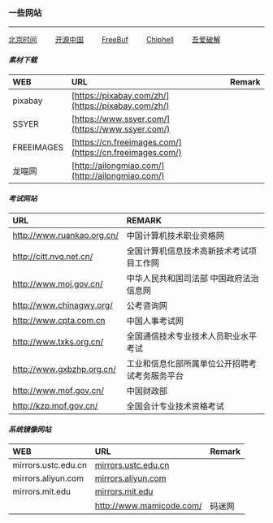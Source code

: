 ### 一些网站
***
[北京时间](http://www.bjtime.cn)     &emsp;&emsp;
[开源中国](http://www.oschina.net)   &emsp;&emsp;
[FreeBuf](http://www.freebuf.com)   &emsp;&emsp;
[Chiphell](http://www.chiphell.com)  &emsp;&emsp;
[吾爱破解](http://www.52pojie.cn)   &emsp;&emsp;

####   *素材下载*
|WEB|URL|Remark|
|:---|:---|:---|
|pixabay|[https://pixabay.com/zh/](https://pixabay.com/zh/)||
|SSYER|[https://www.ssyer.com/](https://www.ssyer.com/)||
|FREEIMAGES|[https://cn.freeimages.com/](https://cn.freeimages.com/)||
|龙喵网|[http://ailongmiao.com/](http://ailongmiao.com/)||

#### *考试网站*
|URL|REMARK|
|:---|:---|
|http://www.ruankao.org.cn/|中国计算机技术职业资格网| 
|http://citt.nvq.net.cn/|全国计算机信息技术高新技术考试项目工作网|  
|http://www.moj.gov.cn/|中华人民共和国司法部 中国政府法治信息网| 
|http://www.chinagwy.org/|公考咨询网|
|http://www.cpta.com.cn|中国人事考试网|
|http://www.txks.org.cn/|全国通信技术专业技术人员职业水平考试|
|http://www.gxbzhp.org.cn/|工业和信息化部所属单位公开招聘考试考务服务平台|
|http://www.mof.gov.cn/|中国财政部|
|http://kzp.mof.gov.cn/|全国会计专业技术资格考试|

#### *系统镜像网站*
|WEB|URL|Remark|
|:---|:---|:---|
|mirrors.ustc.edu.cn|[mirrors.ustc.edu.cn](https://mirrors.ustc.edu.cn/)||
|mirrors.aliyun.com|[mirrors.aliyun.com](http://mirrors.aliyun.com)||
|mirrors.mit.edu|[mirrors.mit.edu](http://mirrors.mit.edu)||
||http://www.mamicode.com/|码迷网|
